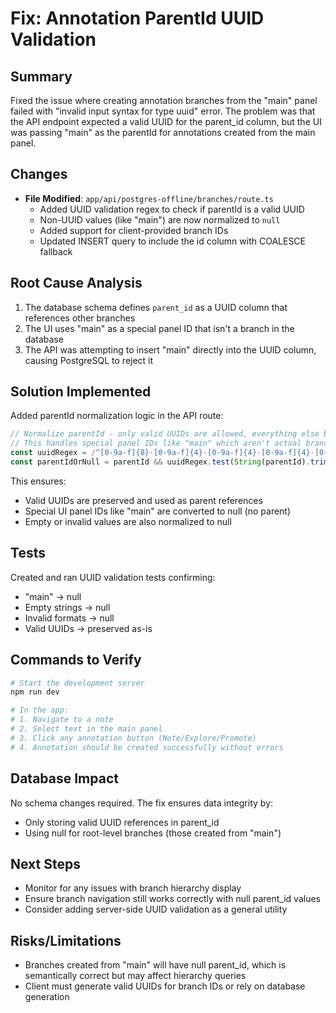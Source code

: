 # Fix: Annotation ParentId UUID Validation

## Summary
Fixed the issue where creating annotation branches from the "main" panel failed with "invalid input syntax for type uuid" error. The problem was that the API endpoint expected a valid UUID for the parent_id column, but the UI was passing "main" as the parentId for annotations created from the main panel.

## Changes
- **File Modified**: `app/api/postgres-offline/branches/route.ts`
  - Added UUID validation regex to check if parentId is a valid UUID
  - Non-UUID values (like "main") are now normalized to `null`
  - Added support for client-provided branch IDs
  - Updated INSERT query to include the id column with COALESCE fallback

## Root Cause Analysis
1. The database schema defines `parent_id` as a UUID column that references other branches
2. The UI uses "main" as a special panel ID that isn't a branch in the database
3. The API was attempting to insert "main" directly into the UUID column, causing PostgreSQL to reject it

## Solution Implemented
Added parentId normalization logic in the API route:
```typescript
// Normalize parentId - only valid UUIDs are allowed, everything else becomes null
// This handles special panel IDs like "main" which aren't actual branches
const uuidRegex = /^[0-9a-f]{8}-[0-9a-f]{4}-[0-9a-f]{4}-[0-9a-f]{4}-[0-9a-f]{12}$/i
const parentIdOrNull = parentId && uuidRegex.test(String(parentId).trim()) ? parentId : null
```

This ensures:
- Valid UUIDs are preserved and used as parent references
- Special UI panel IDs like "main" are converted to null (no parent)
- Empty or invalid values are also normalized to null

## Tests
Created and ran UUID validation tests confirming:
- "main" → null
- Empty strings → null
- Invalid formats → null
- Valid UUIDs → preserved as-is

## Commands to Verify
```bash
# Start the development server
npm run dev

# In the app:
# 1. Navigate to a note
# 2. Select text in the main panel
# 3. Click any annotation button (Note/Explore/Promote)
# 4. Annotation should be created successfully without errors
```

## Database Impact
No schema changes required. The fix ensures data integrity by:
- Only storing valid UUID references in parent_id
- Using null for root-level branches (those created from "main")

## Next Steps
- Monitor for any issues with branch hierarchy display
- Ensure branch navigation still works correctly with null parent_id values
- Consider adding server-side UUID validation as a general utility

## Risks/Limitations
- Branches created from "main" will have null parent_id, which is semantically correct but may affect hierarchy queries
- Client must generate valid UUIDs for branch IDs or rely on database generation